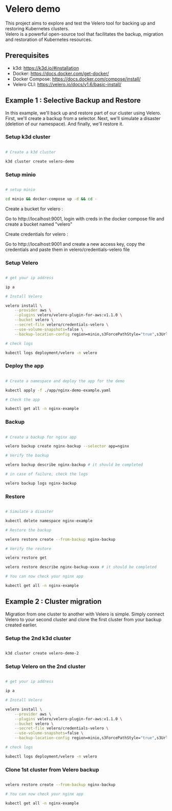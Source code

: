# Velero demo

This project aims to explore and test the Velero tool for backing up and restoring Kubernetes clusters.  
Velero is a powerful open-source tool that facilitates the backup, migration and restoration of Kubernetes resources.

## Prerequisites

- k3d: https://k3d.io/#installation
- Docker: https://docs.docker.com/get-docker/
- Docker Compose: https://docs.docker.com/compose/install/
- Velero CLI: https://velero.io/docs/v1.6/basic-install/

## Example 1 : Selective Backup and Restore

In this example, we'll back up and restore part of our cluster using Velero.  
First, we'll create a backup from a selector. Next, we'll simulate a disaster (deletion of our namespace). And finally, we'll restore it.

### Setup k3d cluster

```bash

# Create a k3d cluster

k3d cluster create velero-demo

```

### Setup minio

```bash

# setup minio

cd minio && docker-compose up -d && cd -

```

Create a bucket for velero :

Go to http://localhost:9001, login with creds in the docker compose file and create a bucket named "velero"

Create credentials for velero :

Go to http://localhost:9001 and create a new access key, copy the credentials and paste them in velero/credentials-velero file

### Setup Velero

```bash

# get your ip address

ip a

# Install Velero

velero install \
    --provider aws \
    --plugins velero/velero-plugin-for-aws:v1.1.0 \
    --bucket velero \
    --secret-file velero/credentials-velero \
    --use-volume-snapshots=false \
    --backup-location-config region=minio,s3ForcePathStyle="true",s3Url=http://<your-ip-address>:9000 # replace <your-ip-address> with your ip address

# check logs

kubectl logs deployment/velero -n velero

```

### Deploy the app

```bash

# Create a namespace and deploy the app for the demo

kubectl apply -f ./app/nginx-demo-example.yaml

# Check the app

kubectl get all -n nginx-example

```

### Backup

```bash

# Create a backup for nginx app

velero backup create nginx-backup --selector app=nginx

# Verify the backup

velero backup describe nginx-backup # it should be completed

# in case of failure, check the logs

velero backup logs nginx-backup

```

### Restore

```bash

# Simulate a disaster

kubectl delete namespace nginx-example

# Restore the backup

velero restore create --from-backup nginx-backup

# Verify the restore

velero restore get

velero restore describe nginx-backup-xxxx # it should be completed

# You can now check your nginx app

kubectl get all -n nginx-example

```

## Example 2 : Cluster migration

Migration from one cluster to another with Velero is simple. Simply connect Velero to your second cluster and clone the first cluster from your backup created earlier. 

### Setup the 2nd k3d cluster

```bash

k3d cluster create velero-demo-2

```

### Setup Velero on the 2nd cluster

```bash

# get your ip address

ip a

# Install Velero

velero install \
    --provider aws \
    --plugins velero/velero-plugin-for-aws:v1.1.0 \
    --bucket velero \
    --secret-file velero/credentials-velero \
    --use-volume-snapshots=false \
    --backup-location-config region=minio,s3ForcePathStyle="true",s3Url=http://<your-ip-address>:9000 # replace <your-ip-address> with your ip address

# check logs

kubectl logs deployment/velero -n velero

```

### Clone 1st cluster from Velero backup

```bash

velero restore create --from-backup nginx-backup

# You can now check your nginx app

kubectl get all -n nginx-example

```
